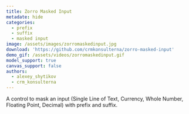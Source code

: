 ```yaml
---
title: Zorro Masked Input
metadate: hide
categories:
  - prefix
  - suffix
  - masked input
image: /assets/images/zorromaskedinput.jpg
download: 'https://github.com/crmkonsulterna/zorro-masked-input'
demo_gif: /assets/videos/zorromaskedinput.gif
model_support: true
canvas_support: false
authors:
  - alexey_shytikov
  - crm_konsulterna
---
```


A control to mask an input (Single Line of Text, Currency, Whole Number, Floating Point, Decimal) with prefix and suffix.

